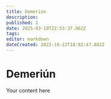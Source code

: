 ```yaml
---
title: Demeriún
description: 
published: 1
date: 2025-03-18T22:53:37.862Z
tags: 
editor: markdown
dateCreated: 2022-10-22T18:02:47.882Z
---
```


# Demeriún
Your content here